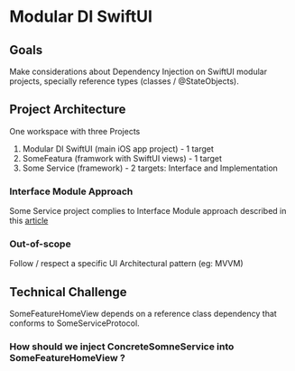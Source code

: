 # Modular DI SwiftUI

## Goals

Make considerations about Dependency Injection on SwiftUI modular projects, specially reference types (classes / @StateObjects).

## Project Architecture

One workspace with three Projects

1. Modular DI SwiftUI (main iOS app project) - 1 target
2. SomeFeatura (framwork with SwiftUI views) - 1 target
3. Some Service (framework) - 2 targets: Interface and Implementation

### Interface Module Approach

Some Service project complies to Interface Module approach described in this [article](https://www.runway.team/blog/how-to-improve-ios-build-times-with-modularization)

### Out-of-scope

Follow / respect a specific UI Architectural pattern (eg: MVVM)

## Technical Challenge 

SomeFeatureHomeView depends on a reference class dependency that conforms to SomeServiceProtocol.

### How should we inject ConcreteSomneService into SomeFeatureHomeView ?
 
